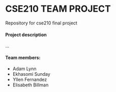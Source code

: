 # CSE210 TEAM PROJECT
Repository for cse210 final project

<h4>Project description</h4>
<p>... </p>


<h4>Team members: </h4>
<ul>
  <li>Adam Lynn</li>
  <li>Ekhasomi Sunday</li>
  <li>Yllen Fernandez</li>
  <li>Elisabeth Billman</li>
 </ul>
 
  
  




